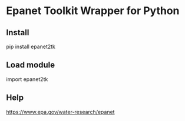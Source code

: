 # Epanet Toolkit Wrapper for Python

## Install

pip install epanet2tk

## Load module

import epanet2tk

## Help

https://www.epa.gov/water-research/epanet

